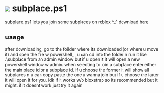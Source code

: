 # ![](https://pixels.crd.co/assets/images/gallery58/ca8c8959.gif) subplace.ps1
subplace.ps1 lets you join some subplaces on roblox ^_^
download [here](https://raw.githubusercontent.com/catb0x/subplace.ps1/refs/heads/main/subplace.ps1)

## usage
after downloading, go to the foilder where its downloaded (or where u move it) and open the file w powershell,,, u can cd into the folder n run it like .\subplace from an admin window but if u open it it will open a new powershell window w admin. when selecting to join a subplace enter either the main place id or a subplace id. if u choose the former it will show all subplaces n u can copy paste the one u wanna join but if u choose the latter it will open it for you. idk if it works w/o bloxstrap so its recommended but it might. if it doesnt work just try it again
